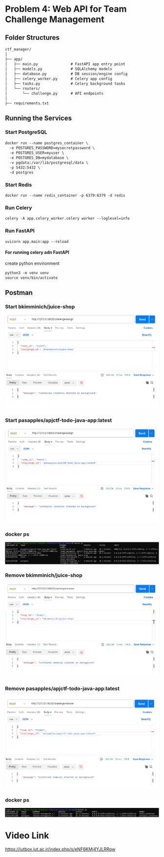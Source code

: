 # Problem 4: Web API for Team Challenge Management
## Folder Structures 
```
ctf_manager/
│
├── app/
│   ├── main.py               # FastAPI app entry point
│   ├── models.py             # SQLAlchemy models
│   ├── database.py           # DB session/engine config
│   ├── celery_worker.py      # Celery app config
│   ├── tasks.py              # Celery background tasks
│   └── routers/
│       └── challenge.py      # API endpoints
│
├── requirements.txt

```

## Running the Services
### Start PostgreSQL
``` docker
docker run --name postgres_container \
  -e POSTGRES_PASSWORD=mysecretpassword \
  -e POSTGRES_USER=myuser \
  -e POSTGRES_DB=mydatabase \
  -v pgdata:/var/lib/postgresql/data \
  -p 5432:5432 \
  -d postgres
```
### Start Redis
```docker
docker run --name redis_container -p 6379:6379 -d redis 
```
### Run Celery
```docker
celery -A app.celery_worker.celery worker --loglevel=info
```
### Run FastAPI
```
uvicorn app.main:app --reload
```

#### For running celery adn FastAPI 
create python environment
```
python3 -m venv venv
source venv/bin/activate
```

## Postman
### Start bkimminich/juice-shop
![](images/postman_1.png)
### Start pasapples/apjctf-todo-java-app:latest
 ![](images/postman_2.png)
### docker ps
 ![](images/docker_ps_1.png)

 ### Remove bkimminich/juice-shop
![](images/postman_3.png)
 ### Remove pasapples/apjctf-todo-java-app:latest 
 ![](images/postman_4.png)
 ### docker ps
 ![](images/docker_ps_2.png)

 # Video Link
 https://iutbox.iut.ac.ir/index.php/s/eNF6KMj4YJLRRqw